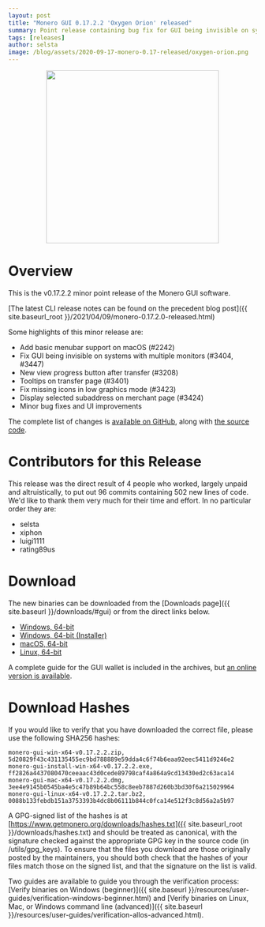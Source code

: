 ```yaml
---
layout: post
title: "Monero GUI 0.17.2.2 'Oxygen Orion' released"
summary: Point release containing bug fix for GUI being invisible on systems with multiple monitors.
tags: [releases]
author: selsta
image: /blog/assets/2020-09-17-monero-0.17-released/oxygen-orion.png
---
```


<div align="center">
    <img src="{{ page.image }}" width="350px">
</div>

# Overview

This is the v0.17.2.2 minor point release of the Monero GUI software.

[The latest CLI release notes can be found on the precedent blog post]({{ site.baseurl_root }}/2021/04/09/monero-0.17.2.0-released.html)

Some highlights of this minor release are:

- Add basic menubar support on macOS (#2242)
- Fix GUI being invisible on systems with multiple monitors (#3404, #3447)
- New view progress button after transfer (#3208)
- Tooltips on transfer page (#3401)
- Fix missing icons in low graphics mode (#3423)
- Display selected subaddress on merchant page (#3424)
- Minor bug fixes and UI improvements

The complete list of changes is [available on GitHub](https://github.com/monero-project/monero-gui/compare/v0.17.2.1...v0.17.2.2), along with [the source code](https://github.com/monero-project/monero-gui/tree/v0.17.2.2).

# Contributors for this Release

This release was the direct result of 4 people who worked, largely unpaid and altruistically, to put out 96 commits containing 502 new lines of code. We'd like to thank them very much for their time and effort. In no particular order they are:

- selsta
- xiphon
- luigi1111
- rating89us

# Download

The new binaries can be downloaded from the [Downloads page]({{ site.baseurl }}/downloads/#gui) or from the direct links below.

- [Windows, 64-bit](https://downloads.getmonero.org/gui/monero-gui-win-x64-v0.17.2.2.zip)
- [Windows, 64-bit (Installer)](https://downloads.getmonero.org/gui/monero-gui-install-win-x64-v0.17.2.2.exe)
- [macOS, 64-bit](https://downloads.getmonero.org/gui/monero-gui-mac-x64-v0.17.2.2.dmg)
- [Linux, 64-bit](https://downloads.getmonero.org/gui/monero-gui-linux-x64-v0.17.2.2.tar.bz2)

A complete guide for the GUI wallet is included in the archives, but [an online version is available](https://github.com/monero-ecosystem/monero-GUI-guide/blob/master/monero-GUI-guide.md).

# Download Hashes

If you would like to verify that you have downloaded the correct file, please use the following SHA256 hashes:

```
monero-gui-win-x64-v0.17.2.2.zip, 5d20829f43c431135455ec9bd788889e59dda4c6f74b6eaa92eec5411d9246e2
monero-gui-install-win-x64-v0.17.2.2.exe, ff2826a4437080470ceeaac43d0cede89798caf4a864a9cd13430ed2c63aca14
monero-gui-mac-x64-v0.17.2.2.dmg, 3ee4e9145b0545ba4e5c47b89b64bc558c8eeb7887d260b3bd30f6a215029964
monero-gui-linux-x64-v0.17.2.2.tar.bz2, 0088b133febdb151a3753393b4dc8b06111b844c0fca14e512f3c8d56a2a5b97
```

A GPG-signed list of the hashes is at [https://www.getmonero.org/downloads/hashes.txt]({{ site.baseurl_root }}/downloads/hashes.txt) and should be treated as canonical, with the signature checked against the appropriate GPG key in the source code (in /utils/gpg_keys). To ensure that the files you download are those originally posted by the maintainers, you should both check that the hashes of your files match those on the signed list, and that the signature on the list is valid.

Two guides are available to guide you through the verification process: [Verify binaries on Windows (beginner)]({{ site.baseurl }}/resources/user-guides/verification-windows-beginner.html) and [Verify binaries on Linux, Mac, or Windows command line (advanced)]({{ site.baseurl }}/resources/user-guides/verification-allos-advanced.html).
